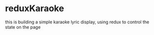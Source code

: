 # reduxKaraoke
this is building a simple karaoke lyric display, using redux to control the state on the page
